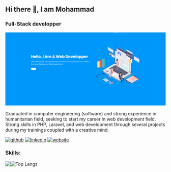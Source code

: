## Hi there 👋, I am Mohammad
### Full-Stack developper
![Full-Stack developper](https://github.com/MohammadRezaeeGithub/MohammadRezaeeGithub/blob/main/banner.png)

Graduated in computer engineering (software) and strong experience in humanitarian field, seeking to start my career in web development field. Strong skills in PHP, Laravel, and web development through several projects during my trainings coupled with a creative mind.

[<img src='https://cdn.jsdelivr.net/npm/simple-icons@3.0.1/icons/github.svg' alt='github' height='40'>](https://github.com/MohammadRezaeeGithub)  [<img src='https://cdn.jsdelivr.net/npm/simple-icons@3.0.1/icons/linkedin.svg' alt='linkedin' height='40'>](https://www.linkedin.com/in/https://www.linkedin.com/in/mohammad-rezaee-b70137247//)  [<img src='https://cdn.jsdelivr.net/npm/simple-icons@3.0.1/icons/icloud.svg' alt='website' height='40'>](https://mohammadrezaeegithub.github.io/)  



### Skills:

<img align="left" src="https://img.shields.io/badge/javascript-%23323330.svg?style=for-the-badge&logo=javascript&logoColor=%23F7DF1E"/>






![Top Langs](https://github-readme-stats.vercel.app/api/top-langs/?username=MohammadRezaeeGithub&layout=compact)

